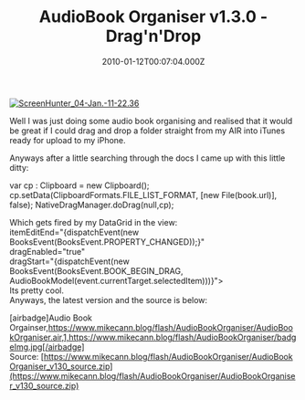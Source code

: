 ﻿---
coverImage: /images/fallback-post-header.png
date: "2010-01-12T00:07:04.000Z"
tags:
  - actionscript
  - audiobook
  - drag-drop
  - flex
  - itunes
  - programming
  - projects
  - utility
title: AudioBook Organiser v1.3.0 - Drag'n'Drop
oldUrl: /actionscript/audiobook-organiser-v1-3-0-dragndrop
---

[![](https://www.mikecann.blog/wp-content/uploads/2010/01/ScreenHunter_04-Jan.-11-22.36.jpg "ScreenHunter_04-Jan.-11-22.36")](https://www.mikecann.blog/wp-content/uploads/2010/01/ScreenHunter_04-Jan.-11-22.36.jpg)

Well I was just doing some audio book organising and realised that it would be great if I could drag and drop a folder straight from my AIR into iTunes ready for upload to my iPhone.

<!-- more -->

Anyways after a little searching through the docs I came up with this little ditty:

var cp : Clipboard = new Clipboard();
cp.setData(ClipboardFormats.FILE_LIST_FORMAT, [new File(book.url)], false);
NativeDragManager.doDrag(null,cp);

<div>Which gets fired by my DataGrid in the view:</div>

<div><mx:DataGrid width="100%" height="100%" dataProvider="{books}" editable="true"</div>
<div>  itemEditEnd="{dispatchEvent(new BooksEvent(BooksEvent.PROPERTY_CHANGED));}"</div>
<div>  dragEnabled="true"</div>
<div>  dragStart="{dispatchEvent(new BooksEvent(BooksEvent.BOOK_BEGIN_DRAG, AudioBookModel(event.currentTarget.selectedItem)))}"></div>
<div>Its pretty cool.</div>
<div>Anyways, the latest version and the source is below:</div>
<div>

[airbadge]Audio Book Orgainser,https://www.mikecann.blog/flash/AudioBookOrganiser/AudioBookOrganiser.air,1,https://www.mikecann.blog/flash/AudioBookOrganiser/badgeImg.jpg[/airbadge]
Source: [https://www.mikecann.blog/flash/AudioBookOrganiser/AudioBookOrganiser_v130_source.zip](https://www.mikecann.blog/flash/AudioBookOrganiser/AudioBookOrganiser_v130_source.zip)

</div>
